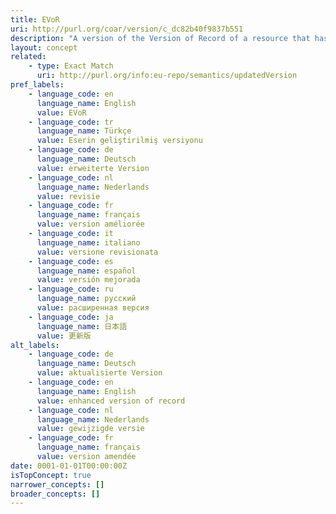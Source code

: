 ```yaml
---
title: EVoR
uri: http://purl.org/coar/version/c_dc82b40f9837b551
description: "A version of the Version of Record of a resource that has been updated or \nenhanced by the provision of supplementary material.\n(adapted from NISO-JAV, https://www.niso.org/publications/niso-rp-8-2008-jav)"
layout: concept
related:
    - type: Exact Match
      uri: http://purl.org/info:eu-repo/semantics/updatedVersion
pref_labels:
    - language_code: en
      language_name: English
      value: EVoR
    - language_code: tr
      language_name: Türkçe
      value: Eserin geliştirilmiş versiyonu
    - language_code: de
      language_name: Deutsch
      value: erweiterte Version
    - language_code: nl
      language_name: Nederlands
      value: revisie
    - language_code: fr
      language_name: français
      value: version améliorée
    - language_code: it
      language_name: italiano
      value: versione revisionata
    - language_code: es
      language_name: español
      value: versión mejorada
    - language_code: ru
      language_name: русский
      value: расширенная версия
    - language_code: ja
      language_name: 日本語
      value: 更新版
alt_labels:
    - language_code: de
      language_name: Deutsch
      value: aktualisierte Version
    - language_code: en
      language_name: English
      value: enhanced version of record
    - language_code: nl
      language_name: Nederlands
      value: gewijzigde versie
    - language_code: fr
      language_name: français
      value: version amendée
date: 0001-01-01T00:00:00Z
isTopConcept: true
narrower_concepts: []
broader_concepts: []
---
```


